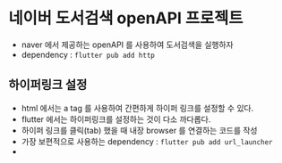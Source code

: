 # 네이버 도서검색 openAPI 프로젝트

- naver 에서 제공하는 openAPI 를 사용하여 도서검색을 실행하자
- dependency : `flutter pub add http`

## 하이퍼링크 설정

- html 에서는 a tag 를 사용하여 간편하게 하이퍼 링크를 설정할 수 있다.
- flutter 에서는 하이퍼링크를 설정하는 것이 다소 까다롭다.
- 하이퍼 링크를 클릭(tab) 했을 때 내장 browser 를 연결하는 코드를 작성
- 가장 보편적으로 사용하는 dependency : `flutter pub add url_launcher`
-
